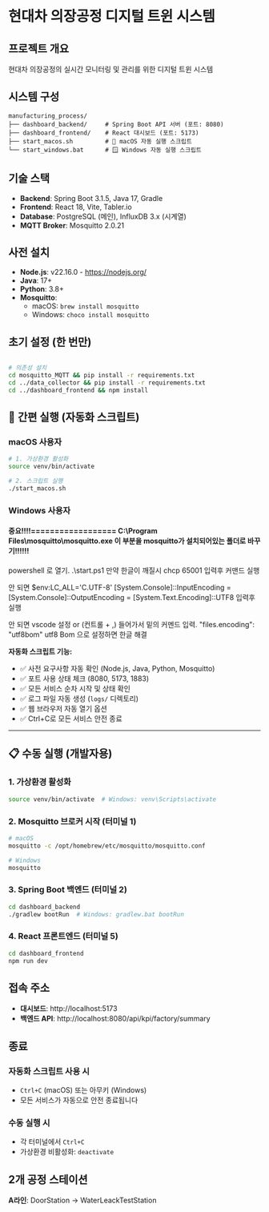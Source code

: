 # 현대차 의장공정 디지털 트윈 시스템

## 프로젝트 개요
현대차 의장공정의 실시간 모니터링 및 관리를 위한 디지털 트윈 시스템

## 시스템 구성
```
manufacturing_process/
├── dashboard_backend/     # Spring Boot API 서버 (포트: 8080)
├── dashboard_frontend/    # React 대시보드 (포트: 5173)
├── start_macos.sh         # 🍎 macOS 자동 실행 스크립트
└── start_windows.bat      # 🪟 Windows 자동 실행 스크립트
```

## 기술 스택
- **Backend**: Spring Boot 3.1.5, Java 17, Gradle
- **Frontend**: React 18, Vite, Tabler.io
- **Database**: PostgreSQL (메인), InfluxDB 3.x (시계열)
- **MQTT Broker**: Mosquitto 2.0.21

## 사전 설치
- **Node.js**: v22.16.0 - https://nodejs.org/
- **Java**: 17+ 
- **Python**: 3.8+
- **Mosquitto**: 
  - macOS: `brew install mosquitto`
  - Windows: `choco install mosquitto`

## 초기 설정 (한 번만)
```bash

# 의존성 설치
cd mosquitto_MQTT && pip install -r requirements.txt
cd ../data_collector && pip install -r requirements.txt
cd ../dashboard_frontend && npm install
```

## 🚀 간편 실행 (자동화 스크립트)

### macOS 사용자
```bash
# 1. 가상환경 활성화
source venv/bin/activate

# 2. 스크립트 실행
./start_macos.sh
```

### Windows 사용자
#### 중요!!!!==================  C:\Program Files\mosquitto\mosquitto.exe 이 부분을 mosquitto가 설치되어있는 폴더로 바꾸기!!!!!!
powershell 로 열기.
.\start.ps1
만약 한글이 깨질시 
chcp 65001 입력후 커맨드 실행

안 되면 
$env:LC_ALL='C.UTF-8'
[System.Console]::InputEncoding = [System.Console]::OutputEncoding = [System.Text.Encoding]::UTF8
입력후 실행

안 되면 
vscode 설정 or (컨트롤 + ,) 들어가서 밑의 커멘드 입력.
"files.encoding": "utf8bom"
utf8 Bom 으로 설정하면 한글 해결

**자동화 스크립트 기능:**
- ✅ 사전 요구사항 자동 확인 (Node.js, Java, Python, Mosquitto)
- ✅ 포트 사용 상태 체크 (8080, 5173, 1883)
- ✅ 모든 서비스 순차 시작 및 상태 확인
- ✅ 로그 파일 자동 생성 (`logs/` 디렉토리)
- ✅ 웹 브라우저 자동 열기 옵션
- ✅ Ctrl+C로 모든 서비스 안전 종료

---

## 📋 수동 실행 (개발자용)

### 1. 가상환경 활성화
```bash
source venv/bin/activate  # Windows: venv\Scripts\activate
```

### 2. Mosquitto 브로커 시작 (터미널 1)
```bash
# macOS
mosquitto -c /opt/homebrew/etc/mosquitto/mosquitto.conf

# Windows
mosquitto
```

### 3. Spring Boot 백엔드 (터미널 2)
```bash
cd dashboard_backend
./gradlew bootRun  # Windows: gradlew.bat bootRun
```

### 4. React 프론트엔드 (터미널 5)
```bash
cd dashboard_frontend
npm run dev
```

## 접속 주소
- **대시보드**: http://localhost:5173
- **백엔드 API**: http://localhost:8080/api/kpi/factory/summary

## 종료

### 자동화 스크립트 사용 시
- `Ctrl+C` (macOS) 또는 아무키 (Windows)
- 모든 서비스가 자동으로 안전 종료됩니다

### 수동 실행 시  
- 각 터미널에서 `Ctrl+C`
- 가상환경 비활성화: `deactivate`

## 2개 공정 스테이션
**A라인**: DoorStation → WaterLeackTestStation 